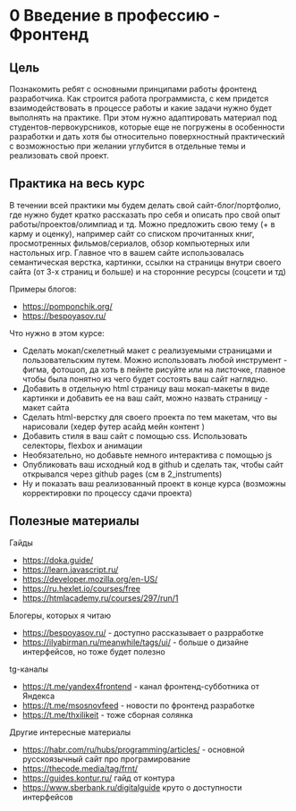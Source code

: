 
# 0 Введение в профессию - Фронтенд

## Цель
Познакомить ребят с основными принципами работы фронтенд разработчика. Как строится работа программиста, с кем придется взаимодействовать в процессе работы и какие задачи нужно будет выполнять на практике.
При этом нужно адаптировать материал под студентов-первокурсников, которые еще не погружены в особенности разработки и  дать хотя бы относительно поверхностный практический с возможностью при желании углубится в отдельные темы и реализовать свой проект.

## Практика на весь курс

В течении всей практики мы будем делать свой сайт-блог/портфолио, где нужно будет кратко рассказать про себя и описать про свой опыт работы/проектов/олимпиад и тд.
Можно предложить свою тему (+ в карму и оценку), например сайт со списком прочитанных книг, просмотренных фильмов/сериалов, обзор компьютерных или настольных игр.
Главное что в вашем сайте использовалась семантическая верстка, картинки, ссылки на страницы внутри своего сайта (от 3-х страниц и больше) и на сторонние ресурсы (соцсети и тд)

Примеры блогов:
- https://pomponchik.org/
- https://bespoyasov.ru/

Что нужно в этом курсе:
- Сделать мокап/скелетный макет с реализуемыми страницами и пользовательским путем. Можно использовать любой инструмент - фигма, фотошоп, да хоть в пейнте рисуйте или на листочке, главное чтобы была понятно из чего будет состоять ваш сайт наглядно.
- Добавить в отдельную html страницу ваш мокап-макеты в виде картинки и добавить ее на ваш сайт, можно назвать страницу - макет сайта
- Сделать html-верстку для своего проекта по тем макетам, что вы нарисовали (хедер футер асайд мейн контент )
- Добавить стиля в ваш сайт с помощью css. Использовать селекторы, flexbox и анимации
- Необязательно, но добавьте немного интерактива с помощью js
- Опубликовать ваш исходный код в github и сделать так, чтобы сайт открывался через github pages (см в 2_instruments)
- Ну и показать ваш реализованный проект в конце курса (возможны корректировки по процессу сдачи проекта)

## Полезные материалы

Гайды
- https://doka.guide/
- https://learn.javascript.ru/
- https://developer.mozilla.org/en-US/
- https://ru.hexlet.io/courses/free
- https://htmlacademy.ru/courses/297/run/1


Блогеры, которых я читаю
- https://bespoyasov.ru/ - доступно рассказывает о разрработке
- https://ilyabirman.ru/meanwhile/tags/ui/ - больше о дизайне интерфейсов, но тоже будет полезно

tg-каналы
- https://t.me/yandex4frontend - канал фронтенд-субботника от Яндекса
- https://t.me/msosnovfeed - новости по фронтенд разработке
- https://t.me/thxilikeit - тоже сборная солянка

Другие интересные материалы
- https://habr.com/ru/hubs/programming/articles/ - основной русскоязычный сайт про програмирование
- https://thecode.media/tag/frnt/
- https://guides.kontur.ru/ гайд от контура
- https://www.sberbank.ru/digitalguide круто о доступности интерфейсов





